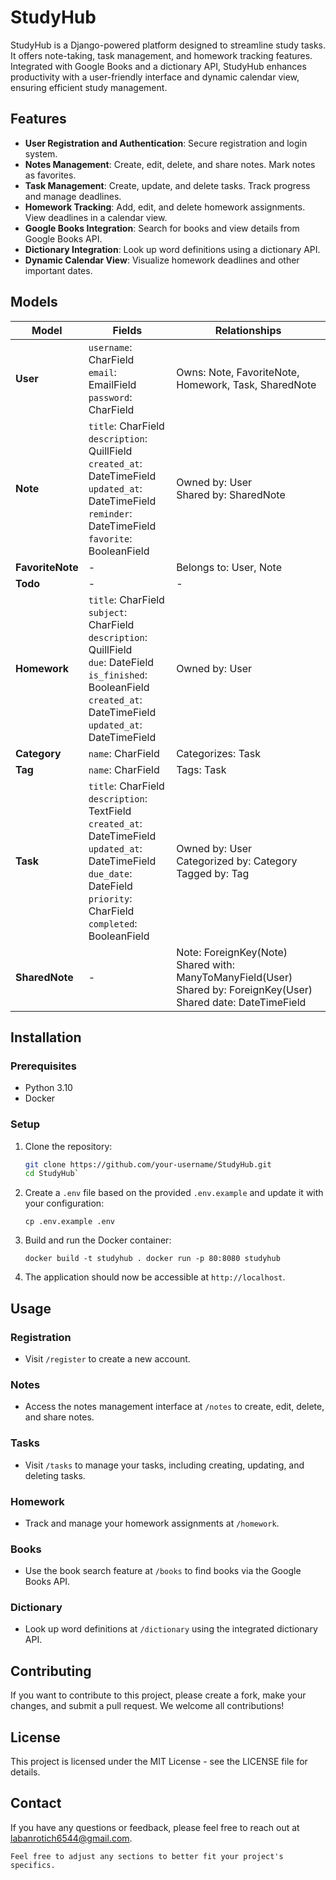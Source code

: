 # StudyHub

StudyHub is a Django-powered platform designed to streamline study tasks. It offers note-taking, task management, and homework tracking features. Integrated with Google Books and a dictionary API, StudyHub enhances productivity with a user-friendly interface and dynamic calendar view, ensuring efficient study management.

## Features

- **User Registration and Authentication**: Secure registration and login system.
- **Notes Management**: Create, edit, delete, and share notes. Mark notes as favorites.
- **Task Management**: Create, update, and delete tasks. Track progress and manage deadlines.
- **Homework Tracking**: Add, edit, and delete homework assignments. View deadlines in a calendar view.
- **Google Books Integration**: Search for books and view details from Google Books API.
- **Dictionary Integration**: Look up word definitions using a dictionary API.
- **Dynamic Calendar View**: Visualize homework deadlines and other important dates.

## Models

| Model         | Fields                                                      | Relationships                                   |
|---------------|--------------------------------------------------------------|-------------------------------------------------|
| **User**      | `username`: CharField<br>`email`: EmailField<br>`password`: CharField | Owns: Note, FavoriteNote, Homework, Task, SharedNote |
| **Note**      | `title`: CharField<br>`description`: QuillField<br>`created_at`: DateTimeField<br>`updated_at`: DateTimeField<br>`reminder`: DateTimeField<br>`favorite`: BooleanField | Owned by: User<br>Shared by: SharedNote         |
| **FavoriteNote** | -                                                      | Belongs to: User, Note                          |
| **Todo**      | -                                                          | -                                               |
| **Homework**  | `title`: CharField<br>`subject`: CharField<br>`description`: QuillField<br>`due`: DateField<br>`is_finished`: BooleanField<br>`created_at`: DateTimeField<br>`updated_at`: DateTimeField | Owned by: User                                  |
| **Category**  | `name`: CharField                                           | Categorizes: Task                               |
| **Tag**       | `name`: CharField                                           | Tags: Task                                      |
| **Task**      | `title`: CharField<br>`description`: TextField<br>`created_at`: DateTimeField<br>`updated_at`: DateTimeField<br>`due_date`: DateField<br>`priority`: CharField<br>`completed`: BooleanField | Owned by: User<br>Categorized by: Category<br>Tagged by: Tag |
| **SharedNote** | -                                                        | Note: ForeignKey(Note)<br>Shared with: ManyToManyField(User)<br>Shared by: ForeignKey(User)<br>Shared date: DateTimeField |


## Installation

### Prerequisites

- Python 3.10
- Docker

### Setup

1. Clone the repository:
   ```sh
   git clone https://github.com/your-username/StudyHub.git
   cd StudyHub` 

2.  Create a `.env` file based on the provided `.env.example` and update it with your configuration:
    
    
    `cp .env.example .env` 
    
3.  Build and run the Docker container:
    
    
    `docker build -t studyhub .
    docker run -p 80:8080 studyhub` 
    
4.  The application should now be accessible at `http://localhost`.
## Usage

### Registration

-   Visit `/register` to create a new account.

### Notes

-   Access the notes management interface at `/notes` to create, edit, delete, and share notes.

### Tasks

-   Visit `/tasks` to manage your tasks, including creating, updating, and deleting tasks.

### Homework

-   Track and manage your homework assignments at `/homework`.

### Books

-   Use the book search feature at `/books` to find books via the Google Books API.

### Dictionary

-   Look up word definitions at `/dictionary` using the integrated dictionary API.

## Contributing

If you want to contribute to this project, please create a fork, make your changes, and submit a pull request. We welcome all contributions!

## License

This project is licensed under the MIT License - see the LICENSE file for details.

## Contact

If you have any questions or feedback, please feel free to reach out at labanrotich6544@gmail.com.


 `Feel free to adjust any sections to better fit your project's specifics.`
